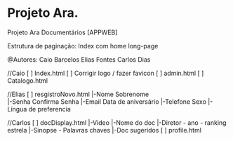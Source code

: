 # Projeto Ara.
Projeto Ara Documentários [APPWEB]


Estrutura de paginação:
Index com home long-page


@Autores:
Caio Barcelos
Elias Fontes
Carlos Dias

//Caio
[	]	Index.html
[	]	Corrigir logo / fazer favicon
[	]	admin.html
[	]	Catalogo.html

//Elias
[	]	resgistroNovo.html
		|-Nome				Sobrenome		
		|-Senha				Confirma Senha
		|-Email				Data de aniversário
		|-Telefone			Sexo
		|-Língua de preferencia

//Carlos
[	]	docDisplay.html
		|-Video
		|-Nome do doc
		|-Diretor 			- ano 	- ranking estrela
		|-Sinopse 		- Palavras chaves
		|-Doc sugeridos
[	]	profile.html
